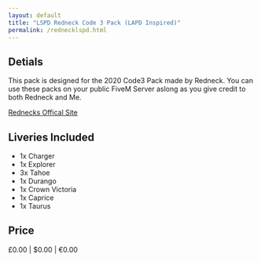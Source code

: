 ```yaml
---
layout: default
title: "LSPD Redneck Code 3 Pack (LAPD Inspired)"
permalink: /rednecklspd.html
---
```


## Detials

This pack is designed for the 2020 Code3 Pack made by Redneck.
You can use these packs on your public FiveM Server aslong as you give credit to both Redneck and Me.

[Rednecks Offical Site](https://redneckmods.com/)


## Liveries Included

- 1x Charger
- 1x Explorer
- 3x Tahoe
- 1x Durango
- 1x Crown Victoria
- 1x Caprice
- 1x Taurus


## Price

£0.00 | $0.00 | €0.00

